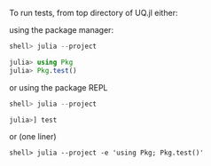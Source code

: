 To run tests, from top directory of UQ.jl either:

using the package manager:

```julia
shell> julia --project

julia> using Pkg
julia> Pkg.test()
```

or using the package REPL

```julia
shell> julia --project

julia>] test
```

or (one liner)

```
shell> julia --project -e 'using Pkg; Pkg.test()'
```